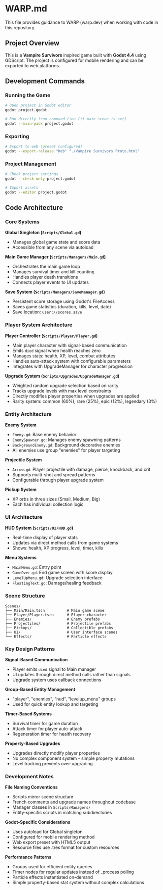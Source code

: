 # WARP.md

This file provides guidance to WARP (warp.dev) when working with code in this repository.

## Project Overview

This is a **Vampire Survivors** inspired game built with **Godot 4.4** using GDScript. The project is configured for mobile rendering and can be exported to web platforms.

## Development Commands

### Running the Game
```bash
# Open project in Godot editor
godot project.godot

# Run directly from command line (if main scene is set)
godot --main-pack project.godot
```

### Exporting
```bash
# Export to web (preset configured)
godot --export-release "Web" "./Vampire Survivors Proto.html"
```

### Project Management
```bash
# Check project settings
godot --check-only project.godot

# Import assets
godot --editor project.godot
```

## Code Architecture

### Core Systems

**Global Singleton (`Scripts/Global.gd`)**
- Manages global game state and score data
- Accessible from any scene via autoload

**Main Game Manager (`Scripts/Managers/Main.gd`)**
- Orchestrates the main game loop
- Manages survival timer and kill counting
- Handles player death transitions
- Connects player events to UI updates

**Save System (`Scripts/Managers/SaveManager.gd`)**
- Persistent score storage using Godot's FileAccess
- Saves game statistics (duration, kills, level, date)
- Save location: `user://scores.save`

### Player System Architecture

**Player Controller (`Scripts/Player/Player.gd`)**
- Main player character with signal-based communication
- Emits `died` signal when health reaches zero
- Manages stats: health, XP, level, combat attributes
- Handles auto-attack system with configurable parameters
- Integrates with UpgradeManager for character progression

**Upgrade System (`Scripts/Upgrades/UpgradeManager.gd`)**
- Weighted random upgrade selection based on rarity
- Tracks upgrade levels with max level constraints
- Directly modifies player properties when upgrades are applied
- Rarity system: common (60%), rare (25%), epic (12%), legendary (3%)

### Entity Architecture

**Enemy System**
- `Enemy.gd`: Base enemy behavior
- `EnemySpawner.gd`: Manages enemy spawning patterns
- `BackgroundEnemy.gd`: Background decorative enemies
- All enemies use group "enemies" for player targeting

**Projectile System**
- `Arrow.gd`: Player projectile with damage, pierce, knockback, and crit
- Supports multi-shot and spread patterns
- Configurable through player upgrade system

**Pickup System**
- XP orbs in three sizes (Small, Medium, Big)
- Each has individual collection logic

### UI Architecture

**HUD System (`Scripts/UI/HUD.gd`)**
- Real-time display of player stats
- Updates via direct method calls from game systems
- Shows: health, XP progress, level, timer, kills

**Menu Systems**
- `MainMenu.gd`: Entry point
- `GameOver.gd`: End game screen with score display
- `LevelUpMenu.gd`: Upgrade selection interface
- `FloatingText.gd`: Damage/healing feedback

### Scene Structure

```
Scenes/
├── Main/Main.tscn          # Main game scene
├── Player/Player.tscn      # Player character
├── Enemies/                # Enemy prefabs
├── Projectiles/            # Projectile prefabs
├── Pickups/                # Collectible prefabs
├── UI/                     # User interface scenes
└── Effects/                # Particle effects
```

### Key Design Patterns

**Signal-Based Communication**
- Player emits `died` signal to Main manager
- UI updates through direct method calls rather than signals
- Upgrade system uses callback connections

**Group-Based Entity Management**
- "player", "enemies", "hud", "levelup_menu" groups
- Used for quick entity lookup and targeting

**Timer-Based Systems**
- Survival timer for game duration
- Attack timer for player auto-attack
- Regeneration timer for health recovery

**Property-Based Upgrades**
- Upgrades directly modify player properties
- No complex component system - simple property mutations
- Level tracking prevents over-upgrading

### Development Notes

**File Naming Conventions**
- Scripts mirror scene structure
- French comments and upgrade names throughout codebase
- Manager classes in `Scripts/Managers/`
- Entity-specific scripts in matching subdirectories

**Godot-Specific Considerations**
- Uses autoload for Global singleton
- Configured for mobile rendering method
- Web export preset with HTML5 output
- Resource files use .tres format for custom resources

**Performance Patterns**
- Groups used for efficient entity queries
- Timer nodes for regular updates instead of _process polling
- Particle effects instantiated on-demand
- Simple property-based stat system without complex calculations